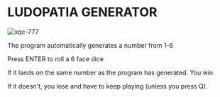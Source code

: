 # LUDOPATIA GENERATOR

![xqc-777](https://github.com/user-attachments/assets/28a097f1-07ae-418f-82d2-3d03d4f51d8a)

The program automatically generates a number from 1-6

Press ENTER to roll a 6 face dice

If it lands on the same number as the program has generated. You win

If it doesn't, you lose and have to keep playing (unless you press Q).
